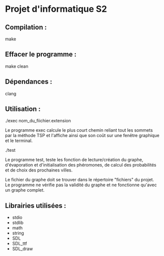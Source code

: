 # Projet d'informatique S2

## Compilation :
  make

## Effacer le programme :
 make clean

## Dépendances : 
  clang

## Utilisation :
  ./exec nom_du_fiichier.extension
  
  Le programme exec calcule le plus court chemin reliant tout les sommets par la méthode TSP et l'affiche ainsi que son coût sur une fenêtre graphique et le terminal.
  
  ./test
  
  Le programme test, teste les fonction de lecture/création du graphe, d'évaporation et d'initialisation des phéromones, de calcul des probabilités et de choix des prochaines villes.
  
Le fichier du graphe doit se trouver dans le répertoire "fichiers" du projet.
Le programme ne vérifie pas la validité du graphe et ne fonctionne qu'avec un graphe complet.

## Librairies utilisées :
  - stdio
  - stdlib
  - math
  - string
  - SDL
  - SDL_ttf
  - SDL_draw
  
